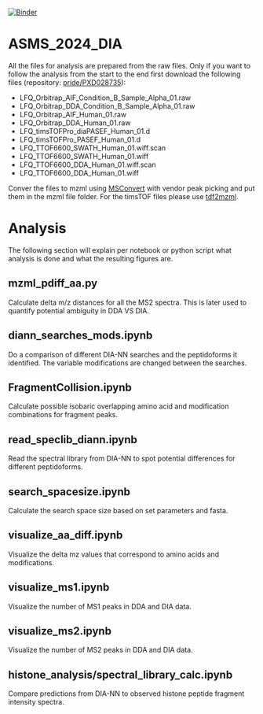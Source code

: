 [![Binder](https://mybinder.org/badge_logo.svg)](https://mybinder.org/v2/gh/RobbinBouwmeester/ASMS_2024_DIA/HEAD)

# ASMS_2024_DIA

All the files for analysis are prepared from the raw files. Only if you want to follow the analysis from the start to the end first download the following files (repository: [pride/PXD028735](https://www.ebi.ac.uk/pride/archive/projects/PXD028735)):

* LFQ_Orbitrap_AIF_Condition_B_Sample_Alpha_01.raw
* LFQ_Orbitrap_DDA_Condition_B_Sample_Alpha_01.raw
* LFQ_Orbitrap_AIF_Human_01.raw
* LFQ_Orbitrap_DDA_Human_01.raw
* LFQ_timsTOFPro_diaPASEF_Human_01.d
* LFQ_timsTOFPro_PASEF_Human_01.d
* LFQ_TTOF6600_SWATH_Human_01.wiff.scan
* LFQ_TTOF6600_SWATH_Human_01.wiff
* LFQ_TTOF6600_DDA_Human_01.wiff.scan
* LFQ_TTOF6600_DDA_Human_01.wiff

Conver the files to mzml using [MSConvert](https://proteowizard.sourceforge.io/download.html) with vendor peak picking and put them in the mzml file folder. For the timsTOF files please use [tdf2mzml](https://github.com/mafreitas/tdf2mzml).

# Analysis
The following section will explain per notebook or python script what analysis is done and what the resulting figures are.

## mzml_pdiff_aa.py
Calculate delta m/z distances for all the MS2 spectra. This is later used to quantify potential ambiguity in DDA VS DIA.

## diann_searches_mods.ipynb
Do a comparison of different DIA-NN searches and the peptidoforms it identified. The variable modifications are changed between the searches.

## FragmentCollision.ipynb
Calculate possible isobaric overlapping amino acid and modification combinations for fragment peaks.

## read_speclib_diann.ipynb
Read the spectral library from DIA-NN to spot potential differences for different peptidoforms.

## search_spacesize.ipynb
Calculate the search space size based on set parameters and fasta.

## visualize_aa_diff.ipynb
Visualize the delta mz values that correspond to amino acids and modifications.

## visualize_ms1.ipynb
Visualize the number of MS1 peaks in DDA and DIA data.

## visualize_ms2.ipynb
Visualize the number of MS2 peaks in DDA and DIA data.

## histone_analysis/spectral_library_calc.ipynb
Compare predictions from DIA-NN to observed histone peptide fragment intensity spectra.
